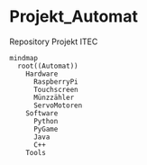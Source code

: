 # Projekt_Automat
Repository Projekt ITEC
```mermaid
mindmap
  root((Automat))
    Hardware
      RaspberryPi
      Touchscreen
      Münzzähler
      ServoMotoren
    Software
      Python
      PyGame
      Java
      C++
    Tools
      
```
   
